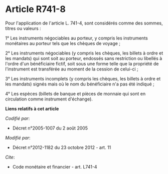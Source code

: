 # Article R741-8

Pour l'application de l'article L. 741-4, sont considérés comme des sommes, titres ou valeurs : 

1° Les instruments négociables au porteur, y compris les instruments monétaires au porteur tels que les chèques de voyage ; 

2° Les instruments négociables (y compris les chèques, les billets à ordre et les mandats) qui sont soit au porteur, endossés
sans restriction ou libellés à l'ordre d'un bénéficiaire fictif, soit sous une forme telle que la propriété de l'instrument
est transférée au moment de la cession de celui-ci ; 

3° Les instruments incomplets (y compris les chèques, les billets à ordre et les mandats) signés mais où le nom du
bénéficiaire n'a pas été indiqué ; 

4° Les espèces (billets de banque et pièces de monnaie qui sont en circulation comme instrument d'échange).

**Liens relatifs à cet article**

_Codifié par_:

  - Décret n°2005-1007 du 2 août 2005

_Modifié par_:

  - Décret n°2012-1182 du 23 octobre 2012 - art. 11

_Cite_:

  - Code monétaire et financier - art. L741-4
